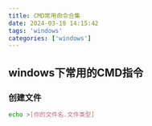 ```yaml
---
title: CMD常用命令合集
date: 2024-03-18 14:15:42
tags: 'windows'
categories: ['windows']
---
```


## windows下常用的CMD指令

### 创建文件
```sh
echo >[你的文件名.文件类型]
```

